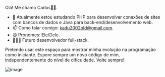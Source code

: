 Olá! Me chamo Carlos👋🏾.

*  🌱 Atualmente estou estudando PHP para desenvolver conexões de sites com bancos de dados e Java para back-end/desenvolvemento web.
*  📫 Como falar comigo: kadu2002old@gmail.com.
*  😄 Pronomes: Ele/Dele. 
*  👨🏾‍💻 Futuro desenvolvedor full-stack.

Pretendo usar este espaço para mostrar minha evolução na programação como iniciante. Espere sempre um novo código de mim, independentemente do nível de dificuldade. Volte sempre!

  ![image](https://user-images.githubusercontent.com/101615010/158308628-7dcf7eb6-2225-42ae-9a35-609d09227765.png)

